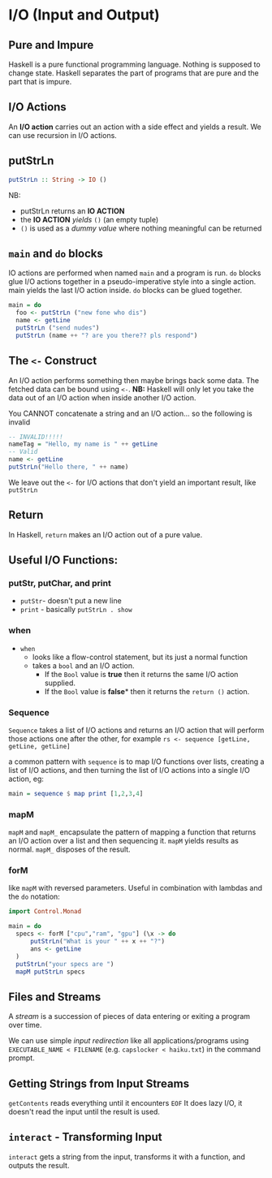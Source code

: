 # I/O (Input and Output)
## Pure and Impure
Haskell is a pure functional programming language. Nothing is supposed to change state. Haskell separates the part of programs that are pure and the part that is impure.

## I/O Actions
An **I/O action** carries out an action with a side effect and yields a result.
We can use recursion in I/O actions.

## putStrLn
```haskell
putStrLn :: String -> IO ()
```

NB:
- putStrLn returns an **IO ACTION**
- the **IO ACTION** *yields* `()` (an empty tuple)
- `()` is used as a *dummy value* where nothing meaningful can be returned

## `main` and `do` blocks
IO actions are performed when named `main` and a program is run.
`do` blocks glue I/O actions together in a pseudo-imperative style into a single action.
main yields the last I/O action inside.
`do` blocks can be glued together.

```haskell
main = do
  foo <- putStrLn ("new fone who dis")
  name <- getLine
  putStrLn ("send nudes")
  putStrLn (name ++ "? are you there?? pls respond")
```

## The `<-` Construct
An I/O action performs something then maybe brings back some data. The fetched data can be bound using `<-`.
**NB:** Haskell will only let you take the data out of an I/O action when inside another I/O action.

You CANNOT concatenate a string and an I/O action... so the following is invalid

```haskell
-- INVALID!!!!!
nameTag = "Hello, my name is " ++ getLine
-- Valid
name <- getLine
putStrLn("Hello there, " ++ name)
```

We leave out the `<-` for I/O actions that don't yield an important result, like `putStrLn`

## Return
In Haskell, `return` makes an I/O action out of a pure value.

## Useful I/O Functions:
### putStr, putChar, and print
- `putStr`- doesn't put a new line
- `print` - basically `putStrLn . show`

### when
- `when`
  - looks like a flow-control statement, but its just a normal function
  - takes a `bool` and an I/O action.
    -  If the `Bool` value is **true** then it returns the same I/O action supplied.
    - If the `Bool` value is **false*** then it returns the `return ()` action.

### Sequence
`Sequence` takes a list of I/O actions and returns an I/O action that will perform those actions one after the other, for example `rs <- sequence [getLine, getLine, getLine]`

a common pattern with `sequence` is to map I/O functions over lists, creating a list of I/O actions, and then turning the list of I/O actions into a single I/O action, eg:

```haskell
main = sequence $ map print [1,2,3,4]
```
### mapM
`mapM` and `mapM_` encapsulate the pattern of mapping a function that returns an I/O action over a list and then sequencing it.
`mapM` yields results as normal. `mapM_` disposes of the result.

### forM
like `mapM` with reversed parameters. Useful in combination with lambdas and the `do` notation:

```haskell
import Control.Monad

main = do
  specs <- forM ["cpu","ram", "gpu"] (\x -> do
      putStrLn("What is your " ++ x ++ "?")
      ans <- getLine
  )
  putStrLn("your specs are ")
  mapM putStrLn specs
```

## Files and Streams
A *stream* is a succession of pieces of data entering or exiting a program over time.

We can use simple *input redirection* like all applications/programs using `EXECUTABLE_NAME < FILENAME` (e.g. `capslocker < haiku.txt`) in the command prompt.

## Getting Strings from Input Streams
`getContents` reads everything until it encounters `EOF`
It does lazy I/O, it doesn't read the input until the result is used.

## `interact` - Transforming Input
`interact` gets a string from the input, transforms it with a function, and outputs the result.
